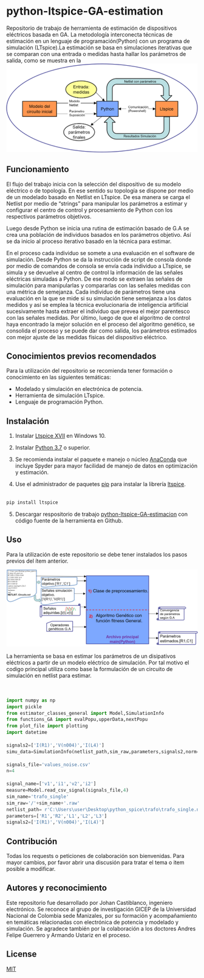 # python-ltspice-GA-estimation
Repositorio de trabajo de herramienta de estimación de dispositivos eléctricos basada en GA.
 La metodología interconecta técnicas de estimación en un lenguaje de programación(Python) con un programa de simulación (LTspice).La  estimación se basa en simulaciones iterativas que se comparan con una entrada o medidas hasta hallar los parámetros de salida, como se muestra en la 
![diagrama funcionamiento ](herramienta_manual_resumen.png)

## Funcionamiento

El flujo del trabajo inicia con la selección del dispositivo de su modelo eléctrico o de topología. En ese sentido su topología se dispone por medio de un modelado basado en Netlist en LTspice. De esa manera se carga el Netlist por medio de “strings” para manipular los parámetros a estimar y configurar el centro de control y procesamiento de Python con los respectivos parámetros objetivos.

Luego desde Python se inicia una rutina de estimación basado de G.A se crea una población de individuos basados en los parámetros objetivo. Así se da inicio al proceso iterativo basado en la técnica para estimar.

 En el proceso cada individuo se somete a una evaluación en el software de simulación. Desde Python se da la instrucción de script de consola donde por medio de comandos de consola se envía cada individuo a LTspice, se simula y se devuelve al centro de control la información de las señales eléctricas simuladas a Python. De ese modo se extraen las señales de simulación para manipularlas y compararlas con las señales medidas con una métrica de semejanza.
Cada individuo de parámetros tiene una evaluación en la que se mide si su simulación tiene semejanza a los datos medidos y así se emplea la técnica evolucionaria de inteligencia artificial sucesivamente hasta extraer el individuo que prevea el mejor parentesco con las señales medidas.
 Por último, luego de que el algoritmo de control haya encontrado la mejor solución en el proceso del algoritmo genético, se consolida el proceso y se puede dar como salida, los parámetros estimados con mejor ajuste de las medidas físicas del dispositivo eléctrico.

## Conocimientos previos recomendados

Para la utilización del repositorio se recomienda tener formación o conocimiento en las siguientes temáticas:
- Modelado y simulación en electrónica de potencia.
- Herramienta de simulación LTspice.
- Lenguaje de programación Python.

## Instalación


1. Instalar [Ltspice XVII](https://www.analog.com/en/design-center/design-tools-and-calculators/ltspice-simulator.html) en Windows 10.

2. Instalar [Python 3.7](https://www.python.org/downloads/) o superior.

3. Se recomienda instalar el paquete e manejo o núcleo [AnaConda](https://docs.anaconda.com/anaconda/install/windows/) que incluye Spyder para mayor facilidad de manejo de datos en optimización y estimación. 

4. Use el administrador de paquetes  [pip](https://pip.pypa.io/en/stable/) para instalar la librería [ltspice](https://pypi.org/project/ltspice/).

```bash

pip install ltspice
```

5. Descargar respositorio de trabajo [python-ltspice-GA-estimacion](https://github.com/johanv26/python_ltspice_GA_estimation) con código fuente de la herramienta en Github.


## Uso

Para la utilización de este repositorio se debe tener instalados los pasos previos del ítem anterior.

![diagrama funcionamiento ](esquema_manual_herramienta.png)

La herramienta se basa en estimar los parámetros de un disipativos eléctricos a partir de un modelo eléctrico de simulación.
Por tal motivo el codigo principal utiliza como base la formulación de un circuito de simulación en netlist para estimar. 

```python


import numpy as np
import pickle
from estimator_classes_general import Model,SimulationInfo
from functions_GA import evalPopu,upperData,nextPopu
from plot_file import plotting
import datetime

signals2=['I(R1)','V(n004)','I(L4)']
simu_data=SimulationInfo(netlist_path,sim_raw,parameters,signals2,norm=True)

signals_file='values_noise.csv'
n=4

signal_name=['v1','i1','v2','i2']
measure=Model.read_csv_signal(signals_file,4)
sim_name='trafo_single'
sim_raw='/'+sim_name+'.raw'
netlist_path= r'C:\Users\user\Desktop\python_spice\trafo\trafo_single.net'
parameters=['R1','R2','L1','L2','L3']
signals2=['I(R1)','V(n004)','I(L4)']
```


## Contribución
Todas los requests o peticiones de colaboración son bienvenidas. Para mayor cambios, por favor abrir una discusión para tratar el tema o item posible a modificar.

## Autores y reconocimiento
Este repositorio fue desarrollado por Johan Castiblanco, ingeniero electrónico. Se reconoce al grupo de investigación GICEP de la Universidad Nacional de Colombia sede Manizales, por su formación y acompañamiento en temáticas relacionadas con electrónica de potencia y modelado y simulación. 
Se agradece también por la  colaboración a los doctores Andres Felipe Guerrero y Armando Ustariz en el proceso.

## License
[MIT](https://choosealicense.com/licenses/mit/)
